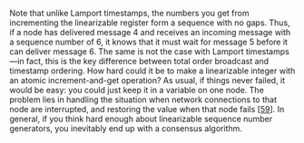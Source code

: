Note that unlike Lamport timestamps, the numbers you get from incrementing the linearizable register
form a sequence with no gaps. Thus, if a node has delivered message 4 and receives an incoming
message with a sequence number of 6, it knows that it must wait for message 5 before it can deliver
message 6. The same is not the case with Lamport timestamps—in fact, this is the key difference
between total order broadcast and timestamp ordering. How hard could it be to make a linearizable integer with an atomic increment-and-get operation? As
usual, if things never failed, it would be easy: you could just keep it in a variable on one node.
The problem lies in handling the situation when network connections to that node are interrupted,
and restoring the value when that node fails
[[59](ch09.html#Balakrishnan2012wm)].
In general, if you think hard enough about linearizable sequence number generators, you inevitably
end up with a consensus algorithm.